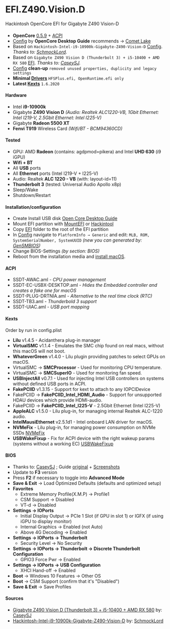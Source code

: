 # EFI.Z490.Vision.D
Hackintosh OpenCore EFI for Gigabyte Z490 Vision-D

#### 
- **OpenCore** [0.5.9](https://github.com/acidanthera/OpenCorePkg) + [ACPI](EFI/OC/ACPI)
- [Config](EFI/OC/config.plist) by **OpenCore Desktop Guide** recommends -> [Comet Lake](https://dortania.github.io/OpenCore-Desktop-Guide/config.plist/comet-lake.html)
- Based on `Hackintosh-Intel-i9-10900k-Gigabyte-Z490-Vision-D` [Config](https://github.com/SchmockLord/Hackintosh-Intel-i9-10900k-Gigabyte-Z490-Vision-D/blob/master/EFI/OC/config.plist). *Thanks to: [SchmockLord](https://github.com/SchmockLord).*
- Based on `Gigabyte Z490 Vision D (Thunderbolt 3) + i5-10400 + AMD RX 580` [EFI](https://www.tonymacx86.com/threads/gigabyte-z490-vision-d-thunderbolt-3-i5-10400-amd-rx-580.298642/). *Thanks to: [CaseySJ](https://www.tonymacx86.com/members/caseysj.2134452/).*
- [Config](EFI/OC/config.plist) **clean-up** `removed unused properties, duplicity and legacy settings`
- **Minimal [Drivers](EFI/OC/Drivers)** `HFSPlus.efi, OpenRuntime.efi only`
- **Latest [Kexts](EFI/OC/Kexts)** `1.6.2020`

#### Hardware
- Intel **i9-10900k**
- Gigabyte **Z490 Vision D** *(Audio: Realtek ALC1220-VB, 1Gbit Ethernet: Intel I219-V, 2.5Gbit Ethernet: Intel I225-V)*
- Gigabyte **Radeon 5500 XT**
- **Fenvi T919** Wireless Card *(Wifi/BT - BCM94360CD)*

#### Tested
- GPU: AMD **Radeon** (contains: agdpmod=pikera) and Intel **UHD 630** (i9 iGPU)
- **Wifi + BT**
- All **USB** ports
- All **Ethernet** ports (Intel I219-V + I225-V)
- Audio: Realtek **ALC 1220 - VB** (with: layout-id=11)
- **Thunderbolt 3** (tested: Universal Audio Apollo x8p)
- Sleep/Wake
- Shutdown/Restart

#### Installation/configuration
- Create Install USB disk [Open Core Desktop Guide](https://dortania.github.io/OpenCore-Desktop-Guide/installer-guide/)
- Mount EFI partition with [MountEFI](https://github.com/corpnewt/MountEFI) or [Hackintool](https://github.com/headkaze/Hackintool)
- Copy [EFI](EFI) folder to the root of the EFI partition
- In [Config](EFI/OC/config.plist) navigate to `PlatformInfo → Generic` and edit: `MLB, ROM, SystemSerialNumber, SystemUUID` *(new you can generated by: [GenSMBIOS](https://github.com/corpnewt/GenSMBIOS))*
- Change BIOS-Settings *(by section: BIOS)*
- Reboot from the installation media and [install macOS](https://dortania.github.io/OpenCore-Desktop-Guide/installation/installation-process.html).

#### ACPI
- SSDT-AWAC.aml - *CPU power management*
- SSDT-EC-USBX-DESKTOP.aml - *Hides the Embedded controller and creates a fake one for macOS*
- SSDT-PLUG-DRTNIA.aml - *Alternative to the real time clock (RTC)*
- SSDT-TB3.aml - *Thunderbold 3 support*
- SSDT-UIAC.aml - *USB port mapping*

#### Kexts
Order by run in config.plist
- **Lilu** v1.4.5 - Acidanthera plug-in manager
- **VirtualSMC** v1.1.4 - Emulates the SMC chip found on real macs, without this macOS will not boot.
- **WhateverGreen** v1.4.0 - Lilu plugin providing patches to select GPUs on macOS.
- VirtualSMC → **SMCProcessor** - Used for monitoring CPU temperature.
- VirtualSMC → **SMCSuperIO** - Used for monitoring fan speed.
- **USBInjectAll** v0.7.1 - Used for injecting Intel USB controllers on systems without defined USB ports in ACPI.
- **FakePCIID** v1.3.15 - Support for kext to attach to any IOPCIDevice
- FakePCIID → **FakePCIID_Intel_HDMI_Audio** - Support for unsupported HDAU devices which provide HDMI-audio.
- FakePCIID → **FakePCIID_Intel_I225-V** - 2.5Gbit Ethernet (Intel I225-V)
- **AppleALC** v1.5.0 - Lilu plug-in, for managing internal Realtek ALC-1220 audio.
- **IntelMausiEthernet** v2.5.1d1 - Intel onboard LAN driver for macOS.
- **NVMeFix** - Lilu plug-in, for managing power consumption on NVMe SSDs [NVMeFix](acidanthera/NVMeFix)
- **USBWakeFixup** - Fix for ACPI device with the right wakeup params (systems without a working EC) [USBWakeFixup](osy86/USBWakeFixup)

#### BIOS
- Thanks to: [CaseySJ](https://www.tonymacx86.com/members/caseysj.2134452/) ; Guide [original](https://www.tonymacx86.com/threads/gigabyte-z490-vision-d-thunderbolt-3-i5-10400-amd-rx-580.298642/) + [Screenshots](https://www.tonymacx86.com/threads/gigabyte-z490-vision-d-thunderbolt-3-i5-10400-amd-rx-580.298642/#lg=post-2128415&slide=9)
- Update to **F3** version
- Press **F2** if necessary to toggle into **Advanced Mode**
- **Save & Exit** → Load Optimized Defaults (defaults and optimized setup)
- **Favorites**
  - Extreme Memory Profile(X.M.P) → Profile1
  - CSM Support → Disabled
  - VT-d → Disabled
- **Settings → IOPorts**
  - Initial Display Output → PCIe 1 Slot (if GPU in slot 1) or IGFX (if using iGPU to display monitor)
  - Internal Graphics → Enabled (not Auto)
  - Above 4G Decoding → Enabled
- **Settings → IOPorts → Thunderbolt**
  - Security Level → No Security
- **Settings → IOPorts → Thunderbolt → Discrete Thunderbolt Configuration**
  - GPIO3 Force Pwr → Enabled
- **Settings → IOPorts → USB Configuration**
  - XHCI Hand-off → Enabled
- **Boot** → Windows 10 Features → Other OS
- **Boot** → CSM Support (confirm that it's "Disabled")
- **Save & Exit** → Save Profiles

#### Sources
- [Gigabyte Z490 Vision D (Thunderbolt 3) + i5-10400 + AMD RX 580](https://www.tonymacx86.com/threads/gigabyte-z490-vision-d-thunderbolt-3-i5-10400-amd-rx-580.298642/) by: [CaseySJ](https://www.tonymacx86.com/members/caseysj.2134452/)
- [Hackintosh-Intel-i9-10900k-Gigabyte-Z490-Vision-D](https://github.com/SchmockLord/Hackintosh-Intel-i9-10900k-Gigabyte-Z490-Vision-D) by: [SchmockLord](https://github.com/SchmockLord)